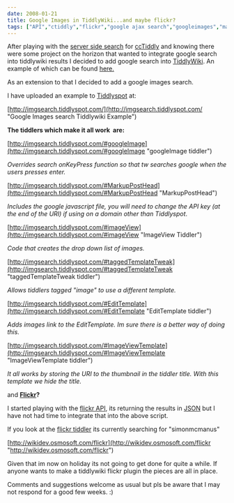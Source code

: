 ```yaml
---
date: 2008-01-21
title: Google Images in TiddlyWiki...and maybe flickr?
tags: ["API","ctiddly","flickr","google ajax search","googleimages","mashup","Osmosoft","osmososft","SimonMcManus","tiddlywiki","post"]
---
```

After playing with the [server side search](http://simonmcmanus.com/2008/01/15/server-side-search-for-cctiddly/ "ccTiddly server side search") for [ccTiddly](http://www.tiddlywiki.org/wiki/CcTiddly "ccTiddly") and knowing there were some project on the horizon that wanted to integrate google search into tiddlywiki results I decided to add google search into [TiddlyWiki](http://tiddlywiki.com "tiddlywiki"). An example of which can be found [here.](http://wikidev.osmosoft.com/searchgoogle "google search tiddlywiki example")  
  
As an extension to that I decided to add a google images search.  
  
I have uploaded an example to [Tiddlyspot](http://tiddlyspot.com/ "tiddlyspot") at:  
  
[http://imgsearch.tiddlyspot.com/](http://imgsearch.tiddlyspot.com/ "Google Images search Tiddlywiki Example")  
  
**The tiddlers which make it all work  are:**  
  
[http://imgsearch.tiddlyspot.com/#googleImage](http://imgsearch.tiddlyspot.com/#googleImage "googleImage tiddler")  
  
_Overrides search onKeyPress function so that tw searches google when the users presses enter._  
  
[http://imgsearch.tiddlyspot.com/#MarkupPostHead](http://imgsearch.tiddlyspot.com/#MarkupPostHead "MarkupPostHead")  
  
_Includes the google javascript file, you will need to change the API key (at the end of the URI) if using on a domain other than Tiddlyspot_.  
  
[http://imgsearch.tiddlyspot.com/#imageView](http://imgsearch.tiddlyspot.com/#imageView "ImageView Tiddler")  
  
_Code that creates the drop down list of images._  
  
[http://imgsearch.tiddlyspot.com/#taggedTemplateTweak](http://imgsearch.tiddlyspot.com/#taggedTemplateTweak "taggedTemplateTweak tiddler")  
  
_Allows tiddlers tagged "image" to use a different template._  
  
[http://imgsearch.tiddlyspot.com/#EditTemplate](http://imgsearch.tiddlyspot.com/#EditTemplate "EditTemplate tiddler")  
  
_Adds images link to the EditTemplate. Im sure there is a better way of doing this._  
  
[http://imgsearch.tiddlyspot.com/#ImageViewTemplate](http://imgsearch.tiddlyspot.com/#ImageViewTemplate "ImageViewTemplate tiddler")  
  
_It all works by storing the URI to the thumbnail in the tiddler title. With this template we hide the title._  
  
and **[Flickr](http://www.flickr.com/ "flickr")?**  
  
I started playing with the [flickr API](http://www.flickr.com/services/api/ "flickr api"), its returning the results in [JSON](http://en.wikipedia.org/wiki/JSON "JSON") but I have not had time to integrate that into the above script.  
  
If you look at the [flickr tiddler](http://wikidev.osmosoft.com/flickr#flickr "flckr tiddlers") its currently searching for "simonmcmanus"  
  
[http://wikidev.osmosoft.com/flickr](http://wikidev.osmosoft.com/flickr "http://wikidev.osmosoft.com/flickr")  
  
Given that im now on holiday its not going to get done for quite a while. If anyone wants to make a tiddlywiki flickr plugin the pieces are all in place.  
  
Comments and suggestions welcome as usual but pls be aware that I may not respond for a good few weeks. :)

        